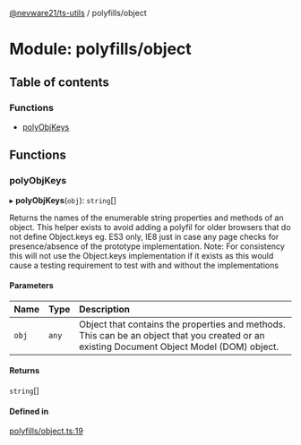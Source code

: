 [@nevware21/ts-utils](../README.md) / polyfills/object

# Module: polyfills/object

## Table of contents

### Functions

- [polyObjKeys](polyfills_object.md#polyobjkeys)

## Functions

### polyObjKeys

▸ **polyObjKeys**(`obj`): `string`[]

Returns the names of the enumerable string properties and methods of an object. This helper exists to avoid adding a polyfil for older browsers
that do not define Object.keys eg. ES3 only, IE8 just in case any page checks for presence/absence of the prototype implementation.
Note: For consistency this will not use the Object.keys implementation if it exists as this would cause a testing requirement to test with and without the implementations

#### Parameters

| Name | Type | Description |
| :------ | :------ | :------ |
| `obj` | `any` | Object that contains the properties and methods. This can be an object that you created or an existing Document Object Model (DOM) object. |

#### Returns

`string`[]

#### Defined in

[polyfills/object.ts:19](https://github.com/nevware21/ts-utils/blob/94db9d6/ts-utils/src/polyfills/object.ts#L19)
